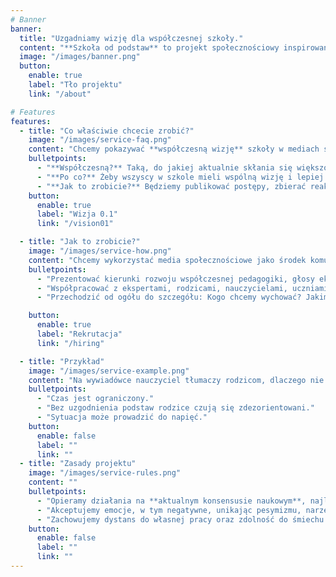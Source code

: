 ```yaml
---
# Banner
banner:
  title: "Uzgadniamy wizję dla współczesnej szkoły."
  content: "**Szkoła od podstaw** to projekt społecznościowy inspirowany sytuacją w nowej szkole w Warszawie."
  image: "/images/banner.png"
  button:
    enable: true
    label: "Tło projektu"
    link: "/about"

# Features
features:
  - title: "Co właściwie chcecie zrobić?"
    image: "/images/service-faq.png"
    content: "Chcemy pokazywać **współczesną wizję** szkoły w mediach społecznościowych."
    bulletpoints:
      - "**Współczesną?** Taką, do jakiej aktualnie skłania się większość ekspertów."
      - "**Po co?** Żeby wszyscy w szkole mieli wspólną wizję i lepiej pracowali jako zespół."
      - "**Jak to zrobicie?** Będziemy publikować postępy, zbierać reakcje, a na koniec zrobimy badanie wpływu projektu w Szkole 396. Czytaj dalej."      
    button:
      enable: true
      label: "Wizja 0.1"
      link: "/vision01"

  - title: "Jak to zrobicie?"
    image: "/images/service-how.png"
    content: "Chcemy wykorzystać media społecznościowe jako środek komunikacji. A dokładniej chcemy:"
    bulletpoints:
      - "Prezentować kierunki rozwoju współczesnej pedagogiki, głosy ekspertów i przykłady."
      - "Współpracować z ekspertami, rodzicami, nauczycielami, uczniami i influencerami."
      - "Przechodzić od ogółu do szczegółu: Kogo chcemy wychować? Jakimi metodami chcemy pracować? Oceniać czy nie oceniać? Chwalić czy nie chwalić?"

    button:
      enable: true
      label: "Rekrutacja"
      link: "/hiring"

  - title: "Przykład"
    image: "/images/service-example.png"
    content: "Na wywiadówce nauczyciel tłumaczy rodzicom, dlaczego nie chwali uczniów, odwołując się do książki ‘Współczesna Pedagogika’."
    bulletpoints:
      - "Czas jest ograniczony."
      - "Bez uzgodnienia podstaw rodzice czują się zdezorientowani."
      - "Sytuacja może prowadzić do napięć."
    button:
      enable: false
      label: ""
      link: ""
  - title: "Zasady projektu"
    image: "/images/service-rules.png"
    content: ""
    bulletpoints:
      - "Opieramy działania na **aktualnym konsensusie naukowym**, najlepszych praktykach, oraz wartościach uniwersalnych."
      - "Akceptujemy emocje, w tym negatywne, unikając pesymizmu, narzekania i pretensji."
      - "Zachowujemy dystans do własnej pracy oraz zdolność do śmiechu z własnej osoby."
    button:
      enable: false
      label: ""
      link: ""
---
```

